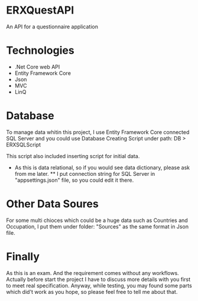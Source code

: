 # ERXQuestAPI
An API for a questionnaire application 

# Technologies
- .Net Core web API
- Entity Framework Core
- Json
- MVC
- LinQ

# Database
To manage data whitin this project, I use Entity Framework Core connected SQL Server  and you could use Database Creating Script under path: DB > ERXSQLScript

This script also included inserting script for initial data.

* As this is data relational, so if you would see data dictionary, please ask from me later.
** I put connection string for SQL Server in "appsettings.json" file, so you could edit it there.

# Other Data Soures
For some multi chioces which could be a huge data such as Countries and Occupation, I put them under folder: "Sources" as the same format in Json file.

# Finally
As this is an exam. And the requirement comes without any workflows. Actually before start the project I have to discuss more details with you first to meet real specification.
Anyway, while testing, you may found some parts which did't work as you hope, so please feel free to tell me about that.

